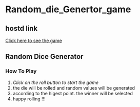 # Random_die_Genertor_game
<h2>hostd link</h2><a href="https://randomdiegeneratorvaithi.on.drv.tw/www.randomdie.game/dicee.html">Click here to see the game</a> 
<div class="headder">
  <h2 class="heading">Random Dice Generator</h2>
</div>
  <footer class="footer">
  <h3><b>How To Play</b></h3>
  <ol>
    <li><i>Click on the roll button to start the game</i></li>
    <li>the die will be rolled and random values will be generated</li>
    <li>according to the higest point. the winner will be selected</li>
    <li>happy rolling !!!</li>
  </ol>
  </footer>
  </html>
